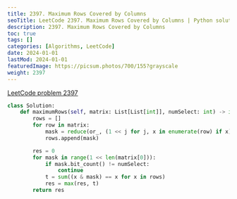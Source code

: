 ```yaml
---
title: 2397. Maximum Rows Covered by Columns
seoTitle: LeetCode 2397. Maximum Rows Covered by Columns | Python solution and explanation
description: 2397. Maximum Rows Covered by Columns
toc: true
tags: []
categories: [Algorithms, LeetCode]
date: 2024-01-01
lastMod: 2024-01-01
featuredImage: https://picsum.photos/700/155?grayscale
weight: 2397
---
```


[LeetCode problem 2397](https://leetcode.com/problems/maximum-rows-covered-by-columns/)

```python
class Solution:
    def maximumRows(self, matrix: List[List[int]], numSelect: int) -> int:
        rows = []
        for row in matrix:
            mask = reduce(or_, (1 << j for j, x in enumerate(row) if x), 0)
            rows.append(mask)

        res = 0
        for mask in range(1 << len(matrix[0])):
            if mask.bit_count() != numSelect:
                continue
            t = sum((x & mask) == x for x in rows)
            res = max(res, t)
        return res

```
